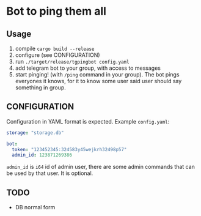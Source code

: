# Bot to ping them all

## Usage

1. compile `cargo build --release`
2. configure (see CONFIGURATION)
3. run `./target/release/tgpingbot config.yaml`
4. add telegram bot to your group, with access to messages
5. start pinging! (with `/ping` command in your group). The bot pings everyones it knows, for it to know some user said user should say something in group.

## CONFIGURATION

Configuration in YAML format is expected. Example `config.yaml`:

```yaml
storage: "storage.db"

bot:
  token: "123452345:324583y45wejkrh32498p57"
  admin_id: 123871269386
```

`admin_id` is `i64` id of admin user, there are some admin commands that can be used by that user. It is optional.

## TODO

- DB normal form
